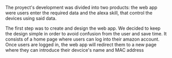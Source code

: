 The proyect's development was divided into two products: the web app were users enter the required data and the alexa skill, that control the devices using said data.

The first step was to create and design the web app. We decided to keep the design simple in order to avoid confusion from the user and save time. It consists of a home page where
users can log into their amazon account. Once users are logged in, the web app will redirect them to a new page where they can introduce their devcice's name and MAC address
